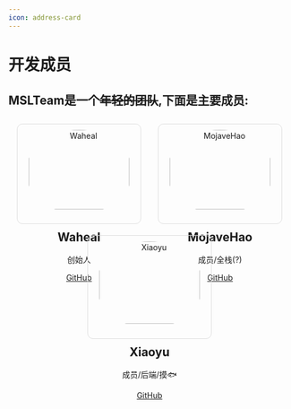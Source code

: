 ```yaml
---
icon: address-card
---
```

# 开发成员
## MSLTeam是一个~~年轻的团队~~,下面是主要成员:
<style>
  .card {
    width: 200px;
    border: 1px solid #ddd;
    padding: 10px;
    margin: 10px;
    border-radius: 10px; /* 添加圆角 */
  }
  .cards {
    display: flex;
    justify-content: space-around;
    flex-wrap: wrap; /* 当空间不足时，允许卡片换行 */
  }
  @media (max-width: 700px) { /* 当网页宽度小于700px时，改变布局 */
    .cards {
      flex-direction: column;
      align-items: center;
    }
  }
</style>
<div class="cards">
  <div class="card">
  <center>
<img src="https://www.github.com/Waheal.png" alt="Waheal" style="width:95%; border-radius: 50%;"></center>
    <center><h2>Waheal</h2>
    <p>创始人</p>
    <p><a href="https://www.github.com/Waheal">GitHub</a></p></center>
  </div>
  <div class="card">
  <center>
    <img src="https://www.github.com/MojaveHao.png" alt="MojaveHao" style="width:95%; border-radius: 50%;"></center>
    <center><h2>MojaveHao</h2>
    <p>成员/全栈(?)</p>
    <p><a href="https://www.github.com/MojaveHao">GitHub</a></p></center>
  </div>
  <div class="card">
    <center><img src="https://www.github.com/luluxiaoyu.png" alt="Xiaoyu" style="width:95%; border-radius: 50%;"></center>
    <center><h2>Xiaoyu</h2>
    <p>成员/后端/摸🐟</p>
    <p><a href="https://www.github.com/luluxiaoyu">GitHub</a></p></center>
  </div>
</div>

